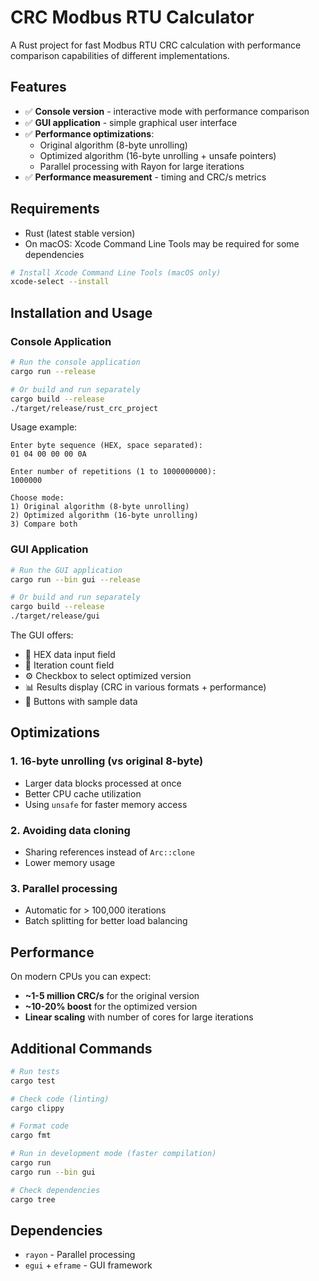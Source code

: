 # CRC Modbus RTU Calculator

A Rust project for fast Modbus RTU CRC calculation with performance comparison capabilities of different implementations.

## Features

- ✅ **Console version** - interactive mode with performance comparison
- ✅ **GUI application** - simple graphical user interface
- ✅ **Performance optimizations**:
  - Original algorithm (8-byte unrolling)
  - Optimized algorithm (16-byte unrolling + unsafe pointers)
  - Parallel processing with Rayon for large iterations
- ✅ **Performance measurement** - timing and CRC/s metrics

## Requirements

- Rust (latest stable version)
- On macOS: Xcode Command Line Tools may be required for some dependencies

```bash
# Install Xcode Command Line Tools (macOS only)
xcode-select --install
```

## Installation and Usage

### Console Application
```bash
# Run the console application
cargo run --release

# Or build and run separately
cargo build --release
./target/release/rust_crc_project
```

Usage example:
```
Enter byte sequence (HEX, space separated):
01 04 00 00 00 0A

Enter number of repetitions (1 to 1000000000):
1000000

Choose mode:
1) Original algorithm (8-byte unrolling)
2) Optimized algorithm (16-byte unrolling)
3) Compare both
```

### GUI Application

```bash
# Run the GUI application
cargo run --bin gui --release

# Or build and run separately
cargo build --release
./target/release/gui
```

The GUI offers:
- 📝 HEX data input field
- 🔢 Iteration count field
- ⚙️ Checkbox to select optimized version
- 📊 Results display (CRC in various formats + performance)
- 🎯 Buttons with sample data

## Optimizations

### 1. **16-byte unrolling** (vs original 8-byte)
- Larger data blocks processed at once
- Better CPU cache utilization
- Using `unsafe` for faster memory access

### 2. **Avoiding data cloning**
- Sharing references instead of `Arc::clone`
- Lower memory usage

### 3. **Parallel processing**
- Automatic for > 100,000 iterations
- Batch splitting for better load balancing

## Performance

On modern CPUs you can expect:
- **~1-5 million CRC/s** for the original version
- **~10-20% boost** for the optimized version
- **Linear scaling** with number of cores for large iterations

## Additional Commands

```bash
# Run tests
cargo test

# Check code (linting)
cargo clippy

# Format code
cargo fmt

# Run in development mode (faster compilation)
cargo run
cargo run --bin gui

# Check dependencies
cargo tree
```

## Dependencies

- `rayon` - Parallel processing
- `egui` + `eframe` - GUI framework
